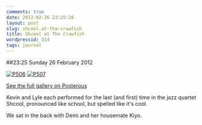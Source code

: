 ```yaml
---
comments: true
date: 2012-02-26 23:25:20
layout: post
slug: shcool-at-the-crawfish
title: Shcool at The Crawfish
wordpressid: 314
tags: journal
---
```


##23:25 Sunday 26 February 2012

[![P506](http://getfile7.posterous.com/getfile/files.posterous.com/thunderrabbit/ysFgmJuenivGrajhrxpmqDrAnttGBxIqwlnHvqFFAjJxiihwqjcvCfCByuCu/p506.jpg.scaled500.jpg)](http://getfile3.posterous.com/getfile/files.posterous.com/thunderrabbit/ysFgmJuenivGrajhrxpmqDrAnttGBxIqwlnHvqFFAjJxiihwqjcvCfCByuCu/p506.jpg.scaled1000.jpg) [![P507](http://getfile6.posterous.com/getfile/files.posterous.com/thunderrabbit/qfexhpfGrhCCtjyzdvBbrccvstAbuDmftIocHgBrmjlEHixCrkgHIxapAuqt/p507.jpg.scaled500.jpg)](http://getfile2.posterous.com/getfile/files.posterous.com/thunderrabbit/qfexhpfGrhCCtjyzdvBbrccvstAbuDmftIocHgBrmjlEHixCrkgHIxapAuqt/p507.jpg.scaled1000.jpg)

[See the full gallery on Posterous](http://stream.robnugen.com/shcool-at-the-crawfish)

Kevin and Lyle each performed for the last (and first) time in the jazz quartet Shcool, pronounced like school, but spelled like it's cool. 

We sat in the back with Demi and her housemate Kiyo.
